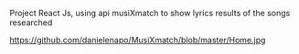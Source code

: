 Project React Js,
using api musiXmatch to show lyrics results of the songs researched


https://github.com/danielenapo/MusiXmatch/blob/master/Home.jpg
